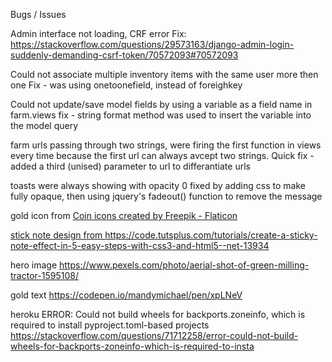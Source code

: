 Bugs / Issues

Admin interface not loading, CRF error
Fix: https://stackoverflow.com/questions/29573163/django-admin-login-suddenly-demanding-csrf-token/70572093#70572093

Could not associate multiple inventory items with the same user more then one
Fix - was using onetoonefield, instead of foreighkey

Could not update/save model fields by using a variable as a field name in farm.views
fix - string format method was used to insert the variable into the model query

farm urls passing through two strings, were firing the first function in views every time because the first url can always avcept two strings.
Quick fix - added a third (unised) parameter to url to differantiate urls

toasts were always showing with opacity 0 
fixed by adding css to make fully opaque, then using jquery's fadeout() function to remove the message

gold icon from <a href="https://www.flaticon.com/free-icons/coin" title="coin icons">Coin icons created by Freepik - Flaticon

stick note design from https://code.tutsplus.com/tutorials/create-a-sticky-note-effect-in-5-easy-steps-with-css3-and-html5--net-13934

hero image https://www.pexels.com/photo/aerial-shot-of-green-milling-tractor-1595108/

gold text https://codepen.io/mandymichael/pen/xpLNeV

heroku ERROR: Could not build wheels for backports.zoneinfo, which is required to install pyproject.toml-based projects
https://stackoverflow.com/questions/71712258/error-could-not-build-wheels-for-backports-zoneinfo-which-is-required-to-insta